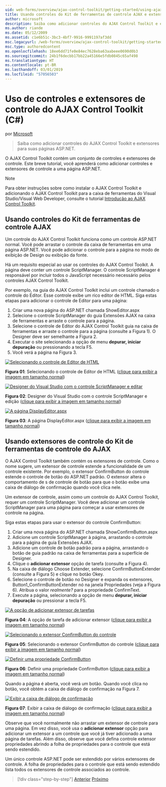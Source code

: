 ```yaml
---
uid: web-forms/overview/ajax-control-toolkit/getting-started/using-ajax-control-toolkit-controls-and-control-extenders-cs
title: Usando controles do Kit de ferramentas de controle AJAX e extensores de controle (C#) | Microsoft Docs
author: microsoft
description: Saiba como adicionar controles do AJAX Control Toolkit e extensores para suas páginas ASP.NET.
ms.author: riande
ms.date: 05/12/2009
ms.assetid: c1e6b51c-3bc3-4bf7-9916-9991197af3dd
msc.legacyurl: /web-forms/overview/ajax-control-toolkit/getting-started/using-ajax-control-toolkit-controls-and-control-extenders-cs
msc.type: authoredcontent
ms.openlocfilehash: 18ee6dd71fe0e84ec7628eba63aabeee0690d0b3
ms.sourcegitcommit: 24b1f6decbb17bb22a45166e5fdb0845c65af498
ms.translationtype: HT
ms.contentlocale: pt-BR
ms.lasthandoff: 03/01/2019
ms.locfileid: "57056503"
---
```

<a name="using-ajax-control-toolkit-controls-and-control-extenders-c"></a>Uso de controles e extensores de controle do AJAX Control Toolkit (C#)
====================
por [Microsoft](https://github.com/microsoft)

> Saiba como adicionar controles do AJAX Control Toolkit e extensores para suas páginas ASP.NET.


O AJAX Control Toolkit contém um conjunto de controles e extensores de controle. Este breve tutorial, você aprenderá como adicionar controles e extensores de controle a uma página ASP.NET.

> [!NOTE] 
> 
> Para obter instruções sobre como instalar o AJAX Control Toolkit e adicionando o AJAX Control Toolkit para a caixa de ferramentas do Visual Studio/Visual Web Developer, consulte o tutorial [Introdução ao AJAX Control Toolkit](get-started-with-the-ajax-control-toolkit-cs.md).


## <a name="using-ajax-control-toolkit-controls"></a>Usando controles do Kit de ferramentas de controle AJAX

Um controle do AJAX Control Toolkit funciona como um controle ASP.NET normal. Você pode arrastar o controle da caixa de ferramentas em uma página ASP.NET. Você pode adicionar o controle para a página no modo de exibição de Design ou exibição da fonte.

Há um requisito especial ao usar os controles do AJAX Control Toolkit. A página deve conter um controle ScriptManager. O controle ScriptManager é responsável por incluir todos o JavaScript necessário necessário pelos controles AJAX Control Toolkit.

Por exemplo, na guia do AJAX Control Toolkit inclui um controle chamado o controle do Editor. Esse controle exibe um rico editor de HTML. Siga estas etapas para adicionar o controle de Editor para uma página:

1. Criar uma nova página do ASP.NET chamada ShowEditor.aspx
2. Selecione o controle ScriptManager do guia Extensões AJAX na caixa de ferramentas e arraste o controle para a página.
3. Selecione o controle de Editor do AJAX Control Toolkit guia na caixa de ferramentas e arraste o controle para a página (consulte a Figura 1). O Designer deve ser semelhante a Figura 2.
4. Executar o site selecionando a opção de menu **depurar, iniciar depuração** ou pressionando a tecla F5.
5. Você verá a página na Figura 3.


[![Selecionando o controle de Editor de HTML](using-ajax-control-toolkit-controls-and-control-extenders-cs/_static/image1.jpg)](using-ajax-control-toolkit-controls-and-control-extenders-cs/_static/image1.png)

**Figura 01**: Selecionando o controle de Editor de HTML ([clique para exibir a imagem em tamanho normal](using-ajax-control-toolkit-controls-and-control-extenders-cs/_static/image2.png))


[![Designer do Visual Studio com o controle ScriptManager e editar](using-ajax-control-toolkit-controls-and-control-extenders-cs/_static/image2.jpg)](using-ajax-control-toolkit-controls-and-control-extenders-cs/_static/image3.png)

**Figura 02**: Designer do Visual Studio com o controle ScriptManager e edição ([clique para exibir a imagem em tamanho normal](using-ajax-control-toolkit-controls-and-control-extenders-cs/_static/image4.png))


[![A página DisplayEditor.aspx](using-ajax-control-toolkit-controls-and-control-extenders-cs/_static/image3.jpg)](using-ajax-control-toolkit-controls-and-control-extenders-cs/_static/image5.png)

**Figura 03**: A página DisplayEditor.aspx ([clique para exibir a imagem em tamanho normal](using-ajax-control-toolkit-controls-and-control-extenders-cs/_static/image6.png))


## <a name="using-ajax-control-toolkit-control-extenders"></a>Usando extensores de controle do Kit de ferramentas de controle do AJAX

O AJAX Control Toolkit também contém os extensores de controle. Como o nome sugere, um extensor de controle estende a funcionalidade de um controle existente. Por exemplo, o extensor ConfirmButton do controle estende o controle de botão do ASP.NET padrão. O extensor altera o comportamento de s de controle de botão para que o botão exibe uma caixa de diálogo de confirmação quando você clica nele.

Um extensor de controle, assim como um controle do AJAX Control Toolkit, requer um controle ScriptManager. Você deve adicionar um controle ScriptManager para uma página para começar a usar extensores de controle na página.

Siga estas etapas para usar o extensor do controle ConfirmButton:

1. Criar uma nova página do ASP.NET chamada ShowConfirmButton.aspx
2. Adicione um controle ScriptManager à página, arrastando o controle para a página de guia Extensões AJAX.
3. Adicione um controle de botão padrão para a página, arrastando o botão de guia padrão na caixa de ferramentas para a superfície de Designer.
4. Clique o **adicionar extensor** opção de tarefa (consulte a Figura 4).
5. Na caixa de diálogo Choose Extender, selecione ConfirmButtonExtender (consulte a Figura 5) e clique no botão Okey.
6. Selecione o controle de botão no Designer e expanda os extensores, Button1\_ConfirmButtonExtender nó na janela Propriedades (veja a Figura 6). Atribua o valor *realmente?* para a propriedade ConfirmText.
7. Execute a página, selecionando a opção de menu **depurar, iniciar depuração** ou pressionar a tecla F5.


[![A opção de adicionar extensor de tarefas](using-ajax-control-toolkit-controls-and-control-extenders-cs/_static/image4.jpg)](using-ajax-control-toolkit-controls-and-control-extenders-cs/_static/image7.png)

**Figura 04**: A opção de tarefa de adicionar extensor ([clique para exibir a imagem em tamanho normal](using-ajax-control-toolkit-controls-and-control-extenders-cs/_static/image8.png))


[![Selecionando o extensor ConfirmButton do controle](using-ajax-control-toolkit-controls-and-control-extenders-cs/_static/image5.jpg)](using-ajax-control-toolkit-controls-and-control-extenders-cs/_static/image9.png)

**Figura 05**: Selecionando o extensor ConfirmButton do controle ([clique para exibir a imagem em tamanho normal](using-ajax-control-toolkit-controls-and-control-extenders-cs/_static/image10.png))


[![Definir uma propriedade ConfirmButton](using-ajax-control-toolkit-controls-and-control-extenders-cs/_static/image6.jpg)](using-ajax-control-toolkit-controls-and-control-extenders-cs/_static/image11.png)

**Figura 06**: Definir uma propriedade ConfirmButton ([clique para exibir a imagem em tamanho normal](using-ajax-control-toolkit-controls-and-control-extenders-cs/_static/image12.png))


Quando a página é aberta, você verá um botão. Quando você clica no botão, você obtém a caixa de diálogo de confirmação na Figura 7.


[![Exibir a caixa de diálogo de confirmação](using-ajax-control-toolkit-controls-and-control-extenders-cs/_static/image7.jpg)](using-ajax-control-toolkit-controls-and-control-extenders-cs/_static/image13.png)

**Figura 07**: Exibir a caixa de diálogo de confirmação ([clique para exibir a imagem em tamanho normal](using-ajax-control-toolkit-controls-and-control-extenders-cs/_static/image14.png))


Observe que você normalmente não arrastar um extensor de controle para uma página. Em vez disso, você usa o **adicionar extensor** opção para adicionar um extensor a um controle que você já tiver adicionado a uma página de tarefas. Além disso, observe que você defina controle extensor propriedades abrindo a folha de propriedades para o controle que está sendo estendido.

Um único controle ASP.NET pode ser estendido por vários extensores de controle. A folha de propriedades para o controle que está sendo estendido lista todos os extensores de controle associados ao controle.

> [!div class="step-by-step"]
> [Anterior](get-started-with-the-ajax-control-toolkit-cs.md)
> [Próximo](creating-a-custom-ajax-control-toolkit-control-extender-cs.md)

